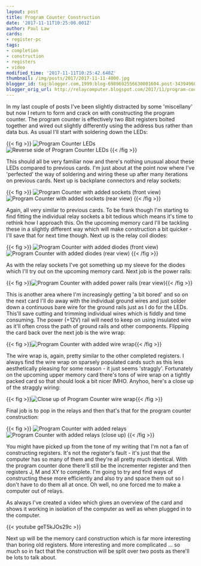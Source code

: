 ```yaml
---
layout: post
title: Program Counter Construction
date: '2017-11-11T10:25:00.001Z'
author: Paul Law
cards:
- register-pc
tags:
- completion
- construction
- registers
- video
modified_time: '2017-11-11T10:25:42.648Z'
thumbnail: /img/posts/2017/2017-11-11-4000.jpg
blogger_id: tag:blogger.com,1999:blog-6989692556630001604.post-3439496089574914545
blogger_orig_url: http://relaycomputer.blogspot.com/2017/11/program-counter-construction.html
---
```


In my last couple of posts I've been slightly distracted by some 
'miscellany' but now I return to form and crack on with constructing the 
program counter. The program counter is effectively two 8bit registers bolted 
together and wired out slightly differently using the address bus rather than 
data bus. As usual I'll start with soldering down the LEDs:

{{< fig >}}
![Program Counter LEDs](/img/posts/2017/2017-11-11-0000.jpg)
![Reverse side of Program Counter LEDs](/img/posts/2017/2017-11-11-0001.jpg)
{{< /fig >}}

This 
should all be very familiar now and there's nothing unusual about these LEDs 
compared to previous cards. I'm just about at the point now where I've 
'perfected' the way of soldering and wiring these up after many iterations on 
previous cards. Next up is backplane connectors and relay sockets:

{{< fig >}}
![Program Counter with added sockets (front view)](/img/posts/2017/2017-11-11-0002.jpg)
![Program Counter with added sockets (rear view)](/img/posts/2017/2017-11-11-0003.jpg)
{{< /fig >}}

Again, all very similar to previous cards. To be frank though I'm 
starting to find fitting the individual relay sockets a bit tedious which 
means it's time to rethink how I approach this. On the upcoming memory card 
I'll be tackling these in a slightly different way which will make 
construction a bit quicker - I'll save that for next time though. Next up is 
the relay coil diodes:

{{< fig >}}
![Program Counter with added diodes (front view)](/img/posts/2017/2017-11-11-0004.jpg)
![Program Counter with added diodes (rear view)](/img/posts/2017/2017-11-11-0005.jpg)
{{< /fig >}}

As with the relay sockets I've got something up my sleeve for the 
diodes which I'll try out on the upcoming memory card. Next job is the power 
rails:

{{< fig >}}![Program Counter with added power rails (rear view)](/img/posts/2017/2017-11-11-0006.jpg){{< /fig >}}

This is another area where I'm increasingly getting 'a bit bored' 
and so on the next card I'll do away with the individual ground wires and just 
solder down a continuous bare wire for the ground rails just as I do for the 
LEDs. This'll save cutting and trimming individual wires which is fiddly and 
time consuming. The power (+12V) rail will need to keep on using insulated 
wire as it'll often cross the path of ground rails and other components. 
Flipping the card back over the next job is the wire wrap:

{{< fig >}}![Program Counter with added wire wrap](/img/posts/2017/2017-11-11-0007.jpg){{< /fig >}}

The wire 
wrap is, again, pretty similar to the other completed registers. I always find 
the wire wrap on sparsely populated cards such as this less aesthetically 
pleasing for some reason - it just seems 'straggly'. Fortunately on the 
upcoming upper memory card there's tons of wire wrap on a tightly packed card 
so that should look a bit nicer IMHO. Anyhoo, here's a close up of the 
straggly wiring:

{{< fig >}}![Close up of Program Counter wire wrap](/img/posts/2017/2017-11-11-0008.jpg){{< /fig >}}

Final 
job is to pop in the relays and then that's that for the program counter 
construction:

{{< fig >}}
![Program Counter with added relays](/img/posts/2017/2017-11-11-0009.jpg)
![Program Counter with added relays (close up)](/img/posts/2017/2017-11-11-0010.jpg)
{{< /fig >}}

You might have picked up from the tone of my writing that I'm not 
a fan of constructing registers. It's not the register's fault - it's just 
that the computer has so many of them and they're all pretty much identical. 
With the program counter done there'll still be the incrementer register and 
then registers J, M and XY to complete. I'm going to try and find ways of 
constructing these more efficiently and also try and space them out so I don't 
have to do them all at once. Oh well, no one forced me to make a computer out 
of relays.

As always I've created a video which gives an overview 
of the card and shows it working in isolation of the computer as well as when 
plugged in to the computer.

{{< youtube geT5kJOs29c >}}

Next up will be the memory card construction which 
is far more interesting than boring old registers. More interesting and more 
complicated ... so much so in fact that the construction will be split over 
two posts as there'll be lots to talk about. 
